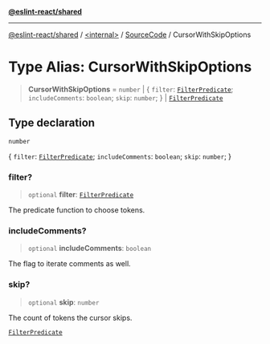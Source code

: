 [**@eslint-react/shared**](../../../../README.md)

***

[@eslint-react/shared](../../../../README.md) / [\<internal\>](../../../README.md) / [SourceCode](../README.md) / CursorWithSkipOptions

# Type Alias: CursorWithSkipOptions

> **CursorWithSkipOptions** = `number` \| \{ `filter`: [`FilterPredicate`](FilterPredicate.md); `includeComments`: `boolean`; `skip`: `number`; \} \| [`FilterPredicate`](FilterPredicate.md)

## Type declaration

`number`

\{ `filter`: [`FilterPredicate`](FilterPredicate.md); `includeComments`: `boolean`; `skip`: `number`; \}

### filter?

> `optional` **filter**: [`FilterPredicate`](FilterPredicate.md)

The predicate function to choose tokens.

### includeComments?

> `optional` **includeComments**: `boolean`

The flag to iterate comments as well.

### skip?

> `optional` **skip**: `number`

The count of tokens the cursor skips.

[`FilterPredicate`](FilterPredicate.md)
